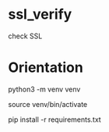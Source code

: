 # ssl_verify
check SSL

# Orientation
python3 -m venv venv

source venv/bin/activate

pip install -r requirements.txt